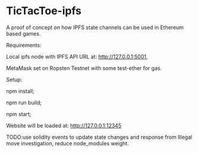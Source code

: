 # TicTacToe-ipfs
A proof of concept on how IPFS state channels can be used in Ethereum based games.

Requirements:

Local ipfs node with IPFS API URL at: http://127.0.0.1:5001, 

MetaMask set on Ropsten Testnet with some test-ether for gas. 

Setup:

npm install;

npm run build;

npm start;

Website will be loaded at: http://127.0.0.1:12345

TODO:use solidity events to update state changes and response from Illegal move investigation, reduce node_modules weight.
